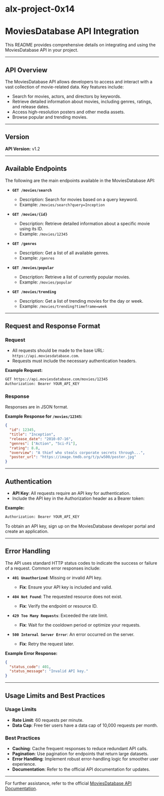# alx-project-0x14
# MoviesDatabase API Integration

This README provides comprehensive details on integrating and using the MoviesDatabase API in your project.

---

## API Overview
The MoviesDatabase API allows developers to access and interact with a vast collection of movie-related data. Key features include:
- Search for movies, actors, and directors by keywords.
- Retrieve detailed information about movies, including genres, ratings, and release dates.
- Access high-resolution posters and other media assets.
- Browse popular and trending movies.

---

## Version
**API Version:** v1.2

---

## Available Endpoints
The following are the main endpoints available in the MoviesDatabase API:

- **`GET /movies/search`**
  - Description: Search for movies based on a query keyword.
  - Example: `/movies/search?query=Inception`

- **`GET /movies/{id}`**
  - Description: Retrieve detailed information about a specific movie using its ID.
  - Example: `/movies/12345`

- **`GET /genres`**
  - Description: Get a list of all available genres.
  - Example: `/genres`

- **`GET /movies/popular`**
  - Description: Retrieve a list of currently popular movies.
  - Example: `/movies/popular`

- **`GET /movies/trending`**
  - Description: Get a list of trending movies for the day or week.
  - Example: `/movies/trending?timeframe=week`

---

## Request and Response Format

### Request
- All requests should be made to the base URL: `https://api.moviesdatabase.com`.
- Requests must include the necessary authentication headers.

**Example Request:**
```bash
GET https://api.moviesdatabase.com/movies/12345
Authorization: Bearer YOUR_API_KEY
```

### Response
Responses are in JSON format.

**Example Response for `/movies/12345`:**
```json
{
  "id": 12345,
  "title": "Inception",
  "release_date": "2010-07-16",
  "genres": ["Action", "Sci-Fi"],
  "rating": 8.8,
  "overview": "A thief who steals corporate secrets through...",
  "poster_url": "https://image.tmdb.org/t/p/w500/poster.jpg"
}
```

---

## Authentication

- **API Key**: All requests require an API key for authentication.
- Include the API key in the Authorization header as a Bearer token:

**Example:**
```bash
Authorization: Bearer YOUR_API_KEY
```

To obtain an API key, sign up on the MoviesDatabase developer portal and create an application.

---

## Error Handling

The API uses standard HTTP status codes to indicate the success or failure of a request. Common error responses include:

- **`401 Unauthorized`**: Missing or invalid API key.
  - **Fix**: Ensure your API key is included and valid.

- **`404 Not Found`**: The requested resource does not exist.
  - **Fix**: Verify the endpoint or resource ID.

- **`429 Too Many Requests`**: Exceeded the rate limit.
  - **Fix**: Wait for the cooldown period or optimize your requests.

- **`500 Internal Server Error`**: An error occurred on the server.
  - **Fix**: Retry the request later.

**Example Error Response:**
```json
{
  "status_code": 401,
  "status_message": "Invalid API key."
}
```

---

## Usage Limits and Best Practices

### Usage Limits
- **Rate Limit**: 60 requests per minute.
- **Data Cap**: Free tier users have a data cap of 10,000 requests per month.

### Best Practices
- **Caching**: Cache frequent responses to reduce redundant API calls.
- **Pagination**: Use pagination for endpoints that return large datasets.
- **Error Handling**: Implement robust error-handling logic for smoother user experience.
- **Documentation**: Refer to the official API documentation for updates.

---

For further assistance, refer to the official [MoviesDatabase API Documentation](https://api.moviesdatabase.com/docs).
